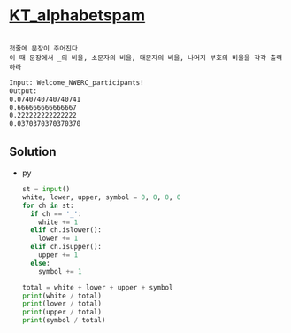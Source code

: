# [KT_alphabetspam](https://open.kattis.com/problems/alphabetspam)

```en

```

```kr
첫줄에 문장이 주어진다
이 때 문장에서 _의 비율, 소문자의 비율, 대문자의 비율, 나머지 부호의 비율을 각각 출력하라
```

```txt
Input: Welcome_NWERC_participants!
Output:
0.0740740740740741
0.666666666666667
0.222222222222222
0.0370370370370370
```

## Solution

* py

  ```py
  st = input()
  white, lower, upper, symbol = 0, 0, 0, 0
  for ch in st:
    if ch == '_':
      white += 1
    elif ch.islower():
      lower += 1
    elif ch.isupper():
      upper += 1
    else:
      symbol += 1

  total = white + lower + upper + symbol
  print(white / total)
  print(lower / total)
  print(upper / total)
  print(symbol / total)
  ```
